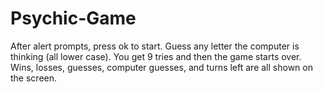 # Psychic-Game
After alert prompts, press ok to start.
Guess any letter the computer is thinking (all lower case).
You get 9 tries and then the game starts over.
Wins, losses, guesses, computer guesses, and turns left are all shown on the screen.
